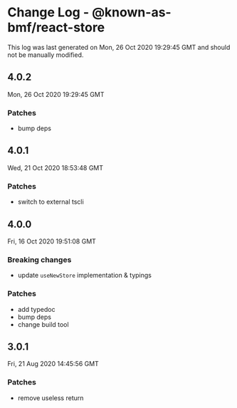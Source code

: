 # Change Log - @known-as-bmf/react-store

This log was last generated on Mon, 26 Oct 2020 19:29:45 GMT and should not be manually modified.

## 4.0.2
Mon, 26 Oct 2020 19:29:45 GMT

### Patches

- bump deps

## 4.0.1
Wed, 21 Oct 2020 18:53:48 GMT

### Patches

- switch to external tscli

## 4.0.0
Fri, 16 Oct 2020 19:51:08 GMT

### Breaking changes

- update `useNewStore` implementation & typings

### Patches

- add typedoc
- bump deps
- change build tool

## 3.0.1
Fri, 21 Aug 2020 14:45:56 GMT

### Patches

- remove useless return

